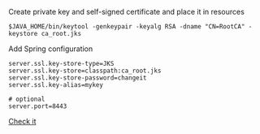 Create private key and self-signed certificate and place it in resources
```
$JAVA_HOME/bin/keytool -genkeypair -keyalg RSA -dname "CN=RootCA" -keystore ca_root.jks
```

Add Spring configuration 
```
server.ssl.key-store-type=JKS
server.ssl.key-store=classpath:ca_root.jks
server.ssl.key-store-password=changeit
server.ssl.key-alias=mykey

# optional
server.port=8443
```

[Check it](https://localhost:8443)